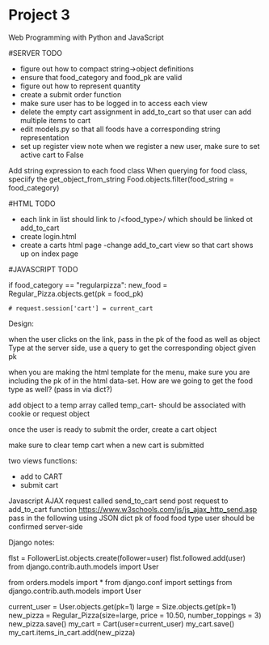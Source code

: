 # Project 3

Web Programming with Python and JavaScript



#SERVER TODO
- figure out how to compact string->object definitions
- ensure that food_category and food_pk are valid
- figure out how to represent quantity
- create a submit order function
- make sure user has to be logged in to access each view
- delete the empty cart assignment in add_to_cart so that user can add multiple items to cart
- edit models.py so that all foods have a corresponding string representation
- set up register view
    note when we register a new user, make sure to set active cart to False


Add string expression to each food class
When querying for food class, speciify the get_object_from_string
Food.objects.filter(food_string = food_category)


#HTML TODO
- each link in list should link to /<food_type>/<pk> which should be linked ot add_to_cart
- create login.html
- create a carts html page
-change add_to_cart view so that cart shows up on index page


#JAVASCRIPT TODO



if food_category == "regularpizza":
    new_food = Regular_Pizza.objects.get(pk = food_pk)


    # request.session['cart'] = current_cart













Design:

when the user clicks on the link, pass in the pk of the food as well as object Type
at the server side, use a query to get the corresponding object given pk

when you are making the html template for the menu, make sure you are including the pk of in the html data-set. How are we going to get the food type as well? (pass in via dict?)

add object to a temp array called temp_cart- should be associated with cookie or request object

once the user is ready to submit the order, create a cart object

make sure to clear temp cart when a new cart is submitted

two views functions:
- add to CART
- submit cart

Javascript AJAX request called send_to_cart
  send post request to add_to_cart function
    https://www.w3schools.com/js/js_ajax_http_send.asp
  pass in the following using  JSON dict
    pk of food
    food type
  user should be confirmed server-side
















Django notes:

flst = FollowerList.objects.create(follower=user)
flst.followed.add(user)
from django.contrib.auth.models import User

from orders.models import *
from django.conf import settings
from django.contrib.auth.models import User

current_user = User.objects.get(pk=1)
large = Size.objects.get(pk=1)
new_pizza = Regular_Pizza(size=large, price = 10.50, number_toppings = 3)
new_pizza.save()
my_cart = Cart(user=current_user)
my_cart.save()
my_cart.items_in_cart.add(new_pizza)
